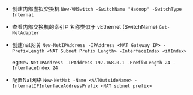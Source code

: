 - 创建内部虚拟交换机
`New-VMSwitch -SwitchName "Hadoop" -SwitchType Internal`

- 查看内部交换机的索引# 名称类似于 vEthernet (SwitchName)
`Get-NetAdapter`

- 创建nat网关
  `New-NetIPAddress -IPAddress <NAT Gateway IP> -PrefixLength <NAT Subnet Prefix Length> -InterfaceIndex <ifIndex>`

  eg:`New-NetIPAddress -IPAddress 192.168.0.1 -PrefixLength 24 -InterfaceIndex 24`

- 配置Nat网络
  `New-NetNat -Name <NATOutsideName> -InternalIPInterfaceAddressPrefix <NAT subnet prefix>`